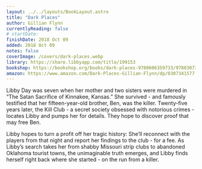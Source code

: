 ```yaml
---
layout: ../../layouts/BookLayout.astro
title: "Dark Places"
author: Gillian Flynn
currentlyReading: false
# startDate:
finishDate: 2018 Oct 09
added: 2018 Oct 09
notes: false
coverImage: /covers/dark-places.webp
library: https://share.libbyapp.com/title/199153
bookshop: https://bookshop.org/books/dark-places-9780606359733/9780307341570
amazon: https://www.amazon.com/Dark-Places-Gillian-Flynn/dp/0307341577
---
```


Libby Day was seven when her mother and two sisters were murdered in “The Satan Sacrifice of Kinnakee, Kansas.” She survived - and famously testified that her fifteen-year-old brother, Ben, was the killer. Twenty-five years later, the Kill Club - a secret society obsessed with notorious crimes - locates Libby and pumps her for details. They hope to discover proof that may free Ben.

Libby hopes to turn a profit off her tragic history: She’ll reconnect with the players from that night and report her findings to the club - for a fee. As Libby’s search takes her from shabby Missouri strip clubs to abandoned Oklahoma tourist towns, the unimaginable truth emerges, and Libby finds herself right back where she started - on the run from a killer.

<!-- ### Notes & Highlights -->
